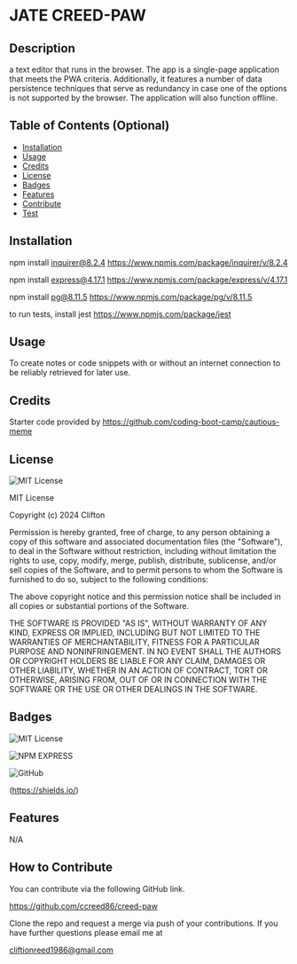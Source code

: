 # JATE CREED-PAW

## Description

a text editor that runs in the browser. The app is a single-page application that meets the PWA criteria. Additionally, it features a number of data persistence techniques that serve as redundancy in case one of the options is not supported by the browser. The application will also function offline.

## Table of Contents (Optional)

- [Installation](#installation)
- [Usage](#usage)
- [Credits](#credits)
- [License](#license)
- [Badges](#badges)
- [Features](#features)
- [Contribute](#how-to-contribute)
- [Test](#tests)

## Installation

npm install inquirer@8.2.4
https://www.npmjs.com/package/inquirer/v/8.2.4

npm install express@4.17.1
https://www.npmjs.com/package/express/v/4.17.1

npm install pg@8.11.5
https://www.npmjs.com/package/pg/v/8.11.5

to run tests, install jest
https://www.npmjs.com/package/jest

## Usage

To create notes or code snippets with or without an internet connection
to be reliably retrieved for later use.

## Credits

Starter code provided by https://github.com/coding-boot-camp/cautious-meme

## License

![MIT License](https://img.shields.io/badge/License-MIT-darkgreen)

MIT License

Copyright (c) 2024 Clifton

Permission is hereby granted, free of charge, to any person obtaining a copy
of this software and associated documentation files (the "Software"), to deal
in the Software without restriction, including without limitation the rights
to use, copy, modify, merge, publish, distribute, sublicense, and/or sell
copies of the Software, and to permit persons to whom the Software is
furnished to do so, subject to the following conditions:

The above copyright notice and this permission notice shall be included in all
copies or substantial portions of the Software.

THE SOFTWARE IS PROVIDED "AS IS", WITHOUT WARRANTY OF ANY KIND, EXPRESS OR
IMPLIED, INCLUDING BUT NOT LIMITED TO THE WARRANTIES OF MERCHANTABILITY,
FITNESS FOR A PARTICULAR PURPOSE AND NONINFRINGEMENT. IN NO EVENT SHALL THE
AUTHORS OR COPYRIGHT HOLDERS BE LIABLE FOR ANY CLAIM, DAMAGES OR OTHER
LIABILITY, WHETHER IN AN ACTION OF CONTRACT, TORT OR OTHERWISE, ARISING FROM,
OUT OF OR IN CONNECTION WITH THE SOFTWARE OR THE USE OR OTHER DEALINGS IN THE
SOFTWARE.

## Badges

![MIT License](https://img.shields.io/badge/License-MIT-darkgreen)

![NPM EXPRESS](https://img.shields.io/badge/NPM-EXPRESS-blue)

![GitHub](https://img.shields.io/badge/GitHub-black)

(https://shields.io/)

## Features

N/A

## How to Contribute

You can contribute via the following GitHub link.

https://github.com/ccreed86/creed-paw

Clone the repo and request a merge via push of your contributions. If you have further questions please email me at 

cliftionreed1986@gmail.com